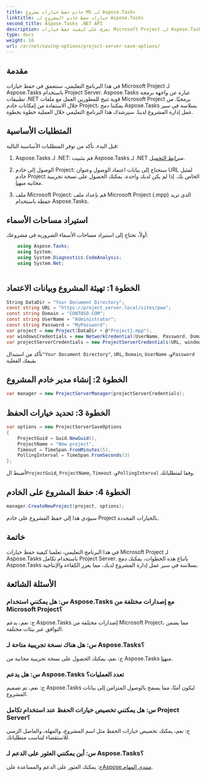 ```yaml
---
title: خادم حفظ خيارات مشروع MS لـ Aspose.Tasks
linktitle: خيارات حفظ خادم المشروع لـ Aspose.Tasks
second_title: Aspose.Tasks .NET API
description: تعرف على كيفية حفظ خيارات Microsoft Project لـ Aspose.Tasks باستخدام تكامل Project Server. تعزيز سير عمل إدارة المشروع الخاص بك.
type: docs
weight: 16
url: /ar/net/saving-options/project-server-save-options/
---
```

## مقدمة
في هذا البرنامج التعليمي، سنتعمق في حفظ خيارات Microsoft Project لـ Aspose.Tasks باستخدام Project Server. Aspose.Tasks عبارة عن واجهة برمجة تطبيقات .NET قوية تتيح للمطورين العمل مع ملفات Microsoft Project برمجيًا. من خلال الاستفادة من إمكانات خادم Project، يمكننا دمج Aspose.Tasks بسلاسة في سير عمل إدارة المشروع لدينا. سيرشدك هذا البرنامج التعليمي خلال العملية خطوة بخطوة.
## المتطلبات الأساسية
قبل البدء، تأكد من توفر المتطلبات الأساسية التالية:
1.  Aspose.Tasks لـ .NET: قم بتثبيت Aspose.Tasks لـ .NET من[رابط التحميل](https://releases.aspose.com/tasks/net/).
   
2. الوصول إلى خادم Project: ستحتاج إلى بيانات اعتماد الوصول وعنوان URL لمثيل خادم Project الخاص بك. إذا لم يكن لديك واحدة، يمكنك الحصول على نسخة تجريبية مجانية من[هنا](https://releases.aspose.com/).
3. ملف Microsoft Project: قم بإعداد ملف Microsoft Project (.mpp) الذي تريد حفظه باستخدام Aspose.Tasks.

## استيراد مساحات الأسماء
أولاً، تحتاج إلى استيراد مساحات الأسماء الضرورية في مشروعك:
```csharp
    using Aspose.Tasks;
    using System;
    using System.Diagnostics.CodeAnalysis;
    using System.Net;
    
```
## الخطوة 1: تهيئة المشروع وبيانات الاعتماد
```csharp
String DataDir = "Your Document Directory";
const string URL = "https://project_server.local/sites/pwa";
const string Domain = "CONTOSO.COM";
const string UserName = "Administrator";
const string Password = "MyPassword";
var project = new Project(DataDir + @"Project1.mpp");
var windowsCredentials = new NetworkCredential(UserName, Password, Domain);
var projectServerCredentials = new ProjectServerCredentials(URL, windowsCredentials);
```
 تأكد من استبدال`"Your Document Directory"`, `URL`, `Domain`, `UserName` ،و`Password` بقيمك الفعلية
## الخطوة 2: إنشاء مدير خادم المشروع
```csharp
var manager = new ProjectServerManager(projectServerCredentials);
```
## الخطوة 3: تحديد خيارات الحفظ
```csharp
var options = new ProjectServerSaveOptions
{
    ProjectGuid = Guid.NewGuid(),
    ProjectName = "New project",
    Timeout = TimeSpan.FromMinutes(5),
    PollingInterval = TimeSpan.FromSeconds(3)
};
```
 أضبط ال`ProjectGuid`, `ProjectName`, `Timeout` ،و`PollingInterval` وفقا لمتطلباتك.
## الخطوة 4: حفظ المشروع على الخادم
```csharp
manager.CreateNewProject(project, options);
```
سيؤدي هذا إلى حفظ المشروع على خادم Project بالخيارات المحددة.

## خاتمة
في هذا البرنامج التعليمي، تعلمنا كيفية حفظ خيارات Microsoft Project لـ Aspose.Tasks باستخدام تكامل Project Server. باتباع هذه الخطوات، يمكنك دمج Aspose.Tasks بسلاسة في سير عمل إدارة المشروع لديك، مما يعزز الكفاءة والإنتاجية.
## الأسئلة الشائعة
### س: هل يمكنني استخدام Aspose.Tasks مع إصدارات مختلفة من Microsoft Project؟
ج: نعم، يدعم Aspose.Tasks إصدارات مختلفة من Microsoft Project، مما يضمن التوافق عبر بيئات مختلفة.
### س: هل هناك نسخة تجريبية متاحة لـ Aspose.Tasks؟
 ج: نعم، يمكنك الحصول على نسخة تجريبية مجانية من Aspose.Tasks من[هنا](https://releases.aspose.com/).
### س: هل يدعم Aspose.Tasks تعدد العمليات؟
ج: نعم، تم تصميم Aspose.Tasks ليكون آمنًا، مما يسمح بالوصول المتزامن إلى بيانات المشروع.
### س: هل يمكنني تخصيص خيارات الحفظ عند استخدام تكامل Project Server؟
ج: نعم، يمكنك تخصيص خيارات الحفظ مثل اسم المشروع، والمهلة، والفاصل الزمني للاستقصاء لتناسب متطلباتك.
### س: أين يمكنني العثور على الدعم لـ Aspose.Tasks؟
 ج: يمكنك العثور على الدعم والمساعدة على[Aspose.منتدى المهام](https://forum.aspose.com/c/tasks/15).